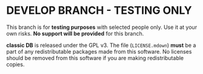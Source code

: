 DEVELOP BRANCH - TESTING ONLY
=====================================
This branch is for **testing purposes** with selected people only.
Use it at your own risks. **No support will be provided** for this branch. 

**classic DB** is released under the GPL v3.  The file (`LICENSE.mdown`)
**must** be a part of any redistributable packages made from this software.  No
licenses should be removed from this software if you are making redistributable
copies.

